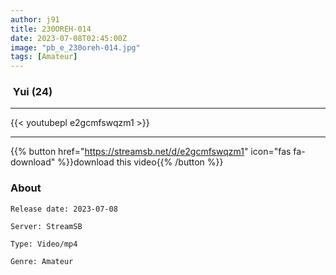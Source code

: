 ```yaml
---
author: j91
title: 230OREH-014
date: 2023-07-08T02:45:00Z
image: "pb_e_230oreh-014.jpg"
tags: [Amateur]
---
```


###  Yui (24)
___

{{< youtubepl e2gcmfswqzm1 >}}
___

{{% button href="https://streamsb.net/d/e2gcmfswqzm1" icon="fas fa-download" %}}download this video{{% /button %}}
### About

`Release date: 2023-07-08`

`Server: StreamSB`

`Type: Video/mp4`

`Genre:	Amateur`